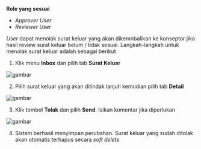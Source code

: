 **Role yang sesuai**

- *Approver User*
- *Reviewer User*

*User* dapat menolak surat keluar yang akan dikemnbalikan ke konseptor jika hasil review surat keluar belum / tidak sesuai. Langkah-langkah untuk menolak surat keluar adalah sebagai berikut

1. Klik menu **Inbox** dan pilih tab **Surat Keluar**

![gambar](SC_Surat_Keluar/SK44.png)

2. Pilih surat keluar yang akan ditindak lanjuti kemudian pilih tab **Detail**

![gambar](SC_Surat_Keluar/SK45.png)

3. Klik tombol **Tolak** dan pilih **Send**. Isikan komentar jika diperlukan

![gambar](SC_Surat_Keluar/SK46.png)

4. Sistem berhasil menyimpan perubahan. Surat keluar yang sudah ditolak akan otomatis terhapus secara *soft delete*